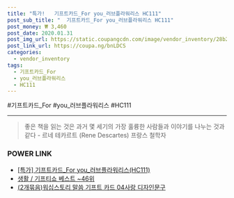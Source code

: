 ```yaml
--- 
title: "특가!   기프트카드_For you_러브플라워리스 HC111" 
post_sub_title: "  기프트카드_For you_러브플라워리스 HC111" 
post_money: ₩ 3,460 
post_date: 2020.01.31 
post_img_url: https://static.coupangcdn.com/image/vendor_inventory/28b2/0edd6a0e698dea7d268035acc23b90ea2d144fb7dcc0acca679e8c00dc92.jpg 
post_link_url: https://coupa.ng/bnLDCS 
categories: 
  - vendor_inventory 
tags: 
  - 기프트카드_For 
  - you_러브플라워리스 
  - HC111 
--- 
```

  #기프트카드_For #you_러브플라워리스 #HC111 
<hr> 

> 좋은 책을 읽는 것은 과거 몇 세기의 가장 훌륭한 사람들과 이야기를 나누는 것과 같다 - 르네 테카르트 (Rene Descartes) 프랑스 철학자 


### POWER LINK

* <a href="https://blog.naver.com/sakai111/221791626992" target="_blank">[특가] 기프트카드_For you_러브플라워리스(HC111)</a>
* <a href="https://blog.naver.com/santokki14/221782863932" target="_blank">생활 / 기프티쇼 베스트 ~46위</a>
* <a href="https://blog.naver.com/fasyy4321/221791923238" target="_blank">(2개묶음)워십스토리 말씀 기프트 카드 04사랑 디자인문구</a>
